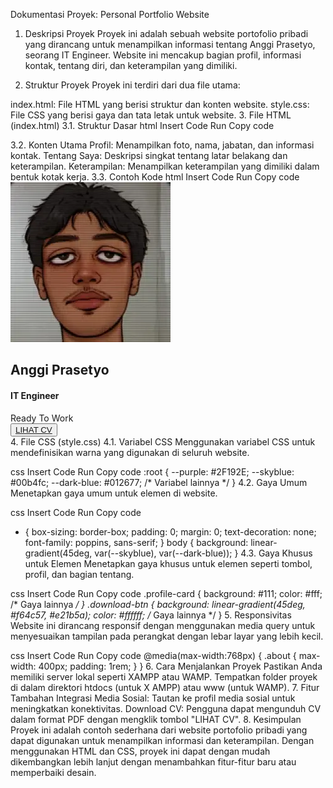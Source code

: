 Dokumentasi Proyek: Personal Portfolio Website
1. Deskripsi Proyek
Proyek ini adalah sebuah website portofolio pribadi yang dirancang untuk menampilkan informasi tentang Anggi Prasetyo, seorang IT Engineer. Website ini mencakup bagian profil, informasi kontak, tentang diri, dan keterampilan yang dimiliki.

2. Struktur Proyek
Proyek ini terdiri dari dua file utama:

index.html: File HTML yang berisi struktur dan konten website.
style.css: File CSS yang berisi gaya dan tata letak untuk website.
3. File HTML (index.html)
3.1. Struktur Dasar
html
Insert Code
Run
Copy code
<!DOCTYPE html>
<html lang="en">
<head>
    <meta charset="UTF-8">
    <meta http-equiv="X-UA-Compatible" content="IE=edge">
    <meta name="viewport" content="width=device-width, initial-scale=1.0">
    <title>Personal Portfolio Website designing -K2inofocom</title>
    <link rel="stylesheet" href="style.css">
    <link rel="stylesheet" href="https://cdnjs.cloudflare.com/ajax/libs/font-awesome/6.2.1/css/all.min.css">
</head>
<body>
    <!-- Konten website -->
</body>
</html>
3.2. Konten Utama
Profil: Menampilkan foto, nama, jabatan, dan informasi kontak.
Tentang Saya: Deskripsi singkat tentang latar belakang dan keterampilan.
Keterampilan: Menampilkan keterampilan yang dimiliki dalam bentuk kotak kerja.
3.3. Contoh Kode
html
Insert Code
Run
Copy code
<div class="profile-card"> 
    <div class="profile-pic">
        <img src="images/avatar.webp" alt="user avatar">
    </div>
    <div class="profile-details">
        <div class="intro">
            <h2>Anggi Prasetyo</h2>
            <h4>IT Engineer</h4>
            <span>Ready To Work</span>
            <div class="social">
                <a href="https://www.facebook.com/El.SiggMonteCarlo/" target="_blank"><i class="fab fa-facebook"></i></a>
                <a href="https://www.instagram.com/agprsss_/" target="_blank"><i class="fab fa-instagram"></i></a>
                <a href="https://discordapp.com/users/368012362609065985" target="_blank"><i class="fab fa-discord"></i></a>
                <a href="https://www.linkedin.com/in/anggiiprasetyo/" target="_blank" rel="noopener noreferrer"><i class="fab fa-linkedin"></i></a>
            </div>
        </div>
        <button class="download-btn">
            <a href="CV_Anggi Prasetyo.pdf" download target="_blank">LIHAT CV</a>
        </button>
    </div>
</div>
4. File CSS (style.css)
4.1. Variabel CSS
Menggunakan variabel CSS untuk mendefinisikan warna yang digunakan di seluruh website.

css
Insert Code
Run
Copy code
:root {
    --purple: #2F192E;
    --skyblue: #00b4fc;
    --dark-blue: #012677;
    /* Variabel lainnya */
}
4.2. Gaya Umum
Menetapkan gaya umum untuk elemen di website.

css
Insert Code
Run
Copy code
* {
    box-sizing: border-box;
    padding: 0;
    margin: 0;
    text-decoration: none;
    font-family: poppins, sans-serif;
}
body {
    background: linear-gradient(45deg, var(--skyblue), var(--dark-blue));
}
4.3. Gaya Khusus untuk Elemen
Menetapkan gaya khusus untuk elemen seperti tombol, profil, dan bagian tentang.

css
Insert Code
Run
Copy code
.profile-card {
    background: #111;
    color: #fff;
    /* Gaya lainnya */
}
.download-btn {
    background: linear-gradient(45deg, #f64c57, #e21b5a);
    color: #ffffff;
    /* Gaya lainnya */
}
5. Responsivitas
Website ini dirancang responsif dengan menggunakan media query untuk menyesuaikan tampilan pada perangkat dengan lebar layar yang lebih kecil.

css
Insert Code
Run
Copy code
@media(max-width:768px) {
    .about {
        max-width: 400px;
        padding: 1rem;
    }
}
6. Cara Menjalankan Proyek
Pastikan Anda memiliki server lokal seperti XAMPP atau WAMP.
Tempatkan folder proyek di dalam direktori htdocs (untuk X AMPP) atau www (untuk WAMP).
7. Fitur Tambahan
Integrasi Media Sosial: Tautan ke profil media sosial untuk meningkatkan konektivitas.
Download CV: Pengguna dapat mengunduh CV dalam format PDF dengan mengklik tombol "LIHAT CV".
8. Kesimpulan
Proyek ini adalah contoh sederhana dari website portofolio pribadi yang dapat digunakan untuk menampilkan informasi dan keterampilan. Dengan menggunakan HTML dan CSS, proyek ini dapat dengan mudah dikembangkan lebih lanjut dengan menambahkan fitur-fitur baru atau memperbaiki desain.
